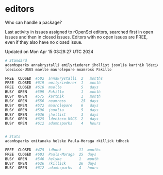 # editors

Who can handle a package?

Last activity in issues assigned to rOpenSci editors, searched first in open
issues and then in closed issues. Editors with no open issues are FREE, even if
they also have no closed issue.


Updated on Mon Apr 15 03:29:27 UTC 2024

```bash
# Standard
adamhsparks annakrystalli emilyriederer jhollist jooolia karthik ldecicco
ldecicco-USGS maelle maurolepore noamross Pakillo

FREE  CLOSED  #502  annakrystalli  2   months
FREE  CLOSED  #619  emilyriederer  1   month
FREE  CLOSED  #618  maelle         5   days
BUSY  OPEN    #599  Pakillo        1   month
BUSY  OPEN    #575  karthik        1   month
BUSY  OPEN    #556  noamross       25  days
BUSY  OPEN    #572  maurolepore    6   days
BUSY  OPEN    #590  jooolia        5   days
BUSY  OPEN    #636  jhollist       3   days
BUSY  OPEN    #625  ldecicco-USGS  2   days
BUSY  OPEN    #612  adamhsparks    4   hours


# Stats
adamhsparks emitanaka helske Paula-Moraga rkillick tdhock

FREE  CLOSED  #475  tdhock        11  months
FREE  CLOSED  #603  Paula-Moraga  25  days
BUSY  OPEN    #546  helske        1   month
BUSY  OPEN    #626  rkillick      26  days
BUSY  OPEN    #612  adamhsparks   4   hours
```
